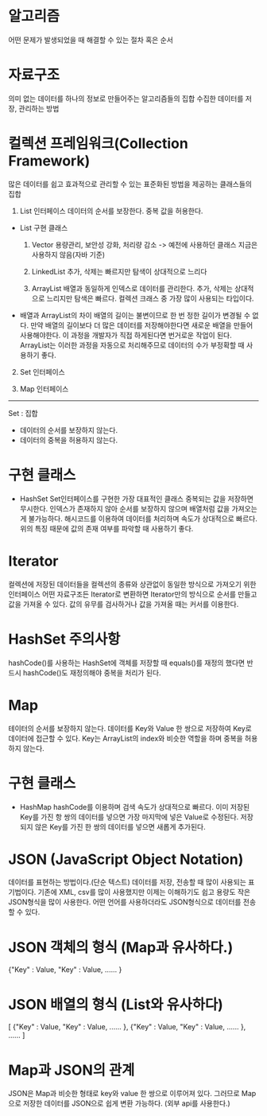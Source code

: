 # 알고리즘
어떤 문제가 발생되었을 때 해결할 수 있는 절차 혹은 순서

# 자료구조
의미 없는 데이터를 하나의 정보로 만들어주는 알고리즘들의 집합
수집한 데이터를 저장, 관리하는 방법

# 컬렉션 프레임워크(Collection Framework)
많은 데이터를 쉽고 효과적으로 관리할 수 있는 표준화된 방법을 제공하는 클래스들의 집합

1. List 인터페이스
데이터의 순서를 보장한다.
중복 값을 허용한다.

- List 구현 클래스
  1) Vector 
	용량관리, 보안성 강화, 처리량 감소
	-> 예전에 사용하던 클래스 지금은 사용하지 않음(자바 기준)

  2) LinkedList
	추가, 삭제는 빠르지만 탐색이 상대적으로 느리다
  3) ArrayList
	배열과 동일하게 인덱스로 데이터를 관리한다.
	추가, 삭제는 상대적으로 느리지만 탐색은 빠르다.
	컬렉션 크래스 중 가장 많이 사용되는 타입이다.

- 배열과 ArrayList의 차이
배열의 길이는 불변이므로 한 번 정한 길이가 변경될 수 없다.
만약 배열의 길이보다 더 많은 데이터를 저장해야한다면 새로운 배열을 만들어 사용해야한다.
이 과정을 개발자가 직접 하게된다면 번거로운 작업이 된다.
ArrayList는 이러한 과정을 자동으로 처리해주므로 데이터의 수가 부정확할 때 사용하기 좋다.

2. Set 인터페이스

3. Map 인터페이스

----

Set : 집합
- 데이터의 순서를 보장하지 않는다.
- 데이터의 중복을 허용하지 않는다.

# 구현 클래스
- HashSet
Set인터페이스를 구현한 가장 대표적인 클래스
중복되는 값을 저장하면 무시한다. 인덱스가 존재하지 않아 순서를 보장하지 않으며 배열처럼 값을 가져오는게 불가능하다.
해시코드를 이용하여 데이터를 처리하며 속도가 상대적으로 빠르다.
위의 특징 때문에 값의 존재 여부를 파악할 때 사용하기 좋다.

# Iterator
컬렉션에 저장된 데이터들을 컬렉션의 종류와 상관없이 동일한 방식으로 가져오기 위한 인터페이스
어떤 자료구조든 Iterator로 변환하면 Iterator만의 방식으로 순서를 만들고 값을 가져올 수 있다.
값의 유무를 검사하거나 값을 가져올 때는 커서를 이용한다.

# HashSet 주의사항
hashCode()를 사용하는 HashSet에 객체를 저장할 때
equals()를 재정의 했다면 반드시 hashCode()도 재정의해야 중복을 처리가 된다.

# Map
테이터의 순서를 보장하지 않는다.
데이터를 Key와 Value 한 쌍으로 저장하여 Key로 데이터에 접근할 수 있다.
Key는 ArrayList의 index와 비슷한 역할을 하며 중복을 허용하지 않는다.

# 구현 클래스
- HashMap
hashCode를 이용하며 검색 속도가 상대적으로 빠르다.
이미 저장된 Key를 가진 항 쌍의 데이터를 넣으면 가장 마지막에 넣은 Value로 수정된다.
저장되지 않은 Key를 가진 한 쌍의 데이터를 넣으면 새롭게 추가된다.

# JSON (JavaScript Object Notation)
데이터를 표현하는 방법이다.(단순 텍스트)
데이터를 저장, 전송할 때 많이 사용되는 표기법이다.
기존에 XML, csv를 많이 사용했지만 이제는 이해하기도 쉽고 용량도 작은 JSON형식을 많이 사용한다.
어떤 언어를 사용하더라도 JSON형식으로 데이터를 전송할 수 있다.

# JSON 객체의 형식 (Map과 유사하다.)
{"Key" : Value, "Key" : Value, ...... }

# JSON 배열의 형식 (List와 유사하다)
[
{"Key" : Value, "Key" : Value, ...... },
{"Key" : Value, "Key" : Value, ...... },
......
]

# Map과 JSON의 관계
JSON은 Map과 비슷한 형태로 key와 value 한 쌍으로 이루어져 있다.
그러므로 Map으로 저장한 데이터를 JSON으로 쉽게 변환 가능하다.
(외부 api를 사용한다.)



